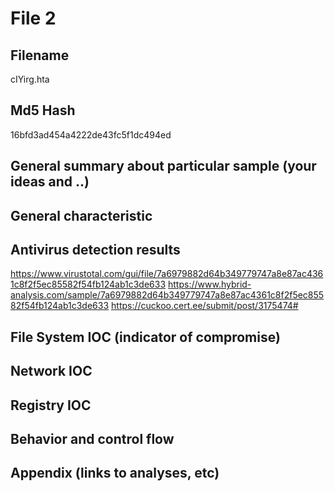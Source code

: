 # File 2

## Filename 
cIYirg.hta

## Md5 Hash

16bfd3ad454a4222de43fc5f1dc494ed 

## General summary about particular sample (your ideas and ..)


## General characteristic

## Antivirus detection results 
https://www.virustotal.com/gui/file/7a6979882d64b349779747a8e87ac4361c8f2f5ec85582f54fb124ab1c3de633
https://www.hybrid-analysis.com/sample/7a6979882d64b349779747a8e87ac4361c8f2f5ec85582f54fb124ab1c3de633
https://cuckoo.cert.ee/submit/post/3175474#

## File System IOC (indicator of compromise)


## Network IOC


## Registry IOC


## Behavior and control flow


## Appendix (links to analyses, etc)
